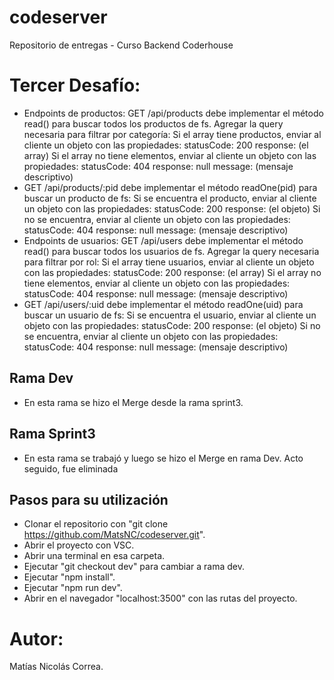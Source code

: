# codeserver
Repositorio de entregas - Curso Backend Coderhouse

# Tercer Desafío:
- Endpoints de productos:
GET /api/products debe implementar el método read() para buscar todos los productos de fs. Agregar la query necesaria para filtrar por categoría:
Si el array tiene productos, enviar al cliente un objeto con las propiedades:
statusCode: 200
response: (el array)
Si el array no tiene elementos, enviar al cliente un objeto con las propiedades:
statusCode: 404
response: null
message: (mensaje descriptivo)
- GET /api/products/:pid debe implementar el método readOne(pid) para buscar un producto de fs:
Si se encuentra el producto, enviar al cliente un objeto con las propiedades:
statusCode: 200
response: (el objeto)
Si no se encuentra, enviar al cliente un objeto con las propiedades:
statusCode: 404
response: null
message: (mensaje descriptivo)
- Endpoints de usuarios:
GET /api/users debe implementar el método read() para buscar todos los usuarios de fs. Agregar la query necesaria para filtrar por rol:
Si el array tiene usuarios, enviar al cliente un objeto con las propiedades:
statusCode: 200
response: (el array)
Si el array no tiene elementos, enviar al cliente un objeto con las propiedades:
statusCode: 404
response: null
message: (mensaje descriptivo)
- GET /api/users/:uid debe implementar el método readOne(uid) para buscar un usuario de fs:
Si se encuentra el usuario, enviar al cliente un objeto con las propiedades:
statusCode: 200
response: (el objeto)
Si no se encuentra, enviar al cliente un objeto con las propiedades:
statusCode: 404
response: null
message: (mensaje descriptivo)


## Rama Dev
- En esta rama se hizo el Merge desde la rama sprint3.

## Rama Sprint3
- En esta rama se trabajó y luego se hizo el Merge en rama Dev. Acto seguido, fue eliminada

## Pasos para su utilización
- Clonar el repositorio con 
"git clone https://github.com/MatsNC/codeserver.git".
- Abrir el proyecto con VSC.
- Abrir una terminal en esa carpeta.
- Ejecutar "git checkout dev" para cambiar a rama dev.
- Ejecutar "npm install".
- Ejecutar "npm run dev".
- Abrir en el navegador "localhost:3500" con las rutas del proyecto.

# Autor:
Matías Nicolás Correa.
